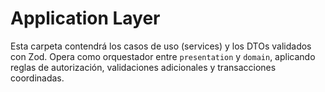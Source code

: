 # Application Layer

Esta carpeta contendrá los casos de uso (services) y los DTOs validados con Zod. Opera como orquestador entre `presentation` y `domain`, aplicando reglas de autorización, validaciones adicionales y transacciones coordinadas.

